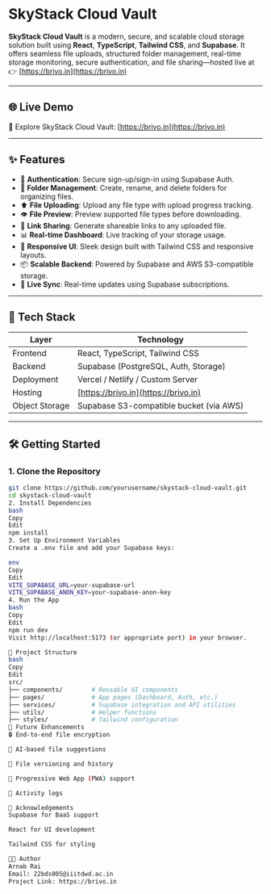 # SkyStack Cloud Vault

**SkyStack Cloud Vault** is a modern, secure, and scalable cloud storage solution built using **React**, **TypeScript**, **Tailwind CSS**, and **Supabase**. It offers seamless file uploads, structured folder management, real-time storage monitoring, secure authentication, and file sharing—hosted live at 👉 [https://brivo.in](https://brivo.in)

---

## 🌐 Live Demo

🚀 Explore SkyStack Cloud Vault: [https://brivo.in](https://brivo.in)

---

## ✨ Features

- 🔐 **Authentication**: Secure sign-up/sign-in using Supabase Auth.
- 📁 **Folder Management**: Create, rename, and delete folders for organizing files.
- ⬆️ **File Uploading**: Upload any file type with upload progress tracking.
- 👁️ **File Preview**: Preview supported file types before downloading.
- 🔗 **Link Sharing**: Generate shareable links to any uploaded file.
- 📊 **Real-time Dashboard**: Live tracking of your storage usage.
- 📱 **Responsive UI**: Sleek design built with Tailwind CSS and responsive layouts.
- 📦 **Scalable Backend**: Powered by Supabase and AWS S3-compatible storage.
- 🔄 **Live Sync**: Real-time updates using Supabase subscriptions.

---

## 🧰 Tech Stack

| Layer         | Technology                 |
|---------------|----------------------------|
| Frontend      | React, TypeScript, Tailwind CSS |
| Backend       | Supabase (PostgreSQL, Auth, Storage) |
| Deployment    | Vercel / Netlify / Custom Server |
| Hosting       | [https://brivo.in](https://brivo.in) |
| Object Storage| Supabase S3-compatible bucket (via AWS) |

---

## 🛠️ Getting Started

### 1. Clone the Repository

```bash
git clone https://github.com/yourusername/skystack-cloud-vault.git
cd skystack-cloud-vault
2. Install Dependencies
bash
Copy
Edit
npm install
3. Set Up Environment Variables
Create a .env file and add your Supabase keys:

env
Copy
Edit
VITE_SUPABASE_URL=your-supabase-url
VITE_SUPABASE_ANON_KEY=your-supabase-anon-key
4. Run the App
bash
Copy
Edit
npm run dev
Visit http://localhost:5173 (or appropriate port) in your browser.

📁 Project Structure
bash
Copy
Edit
src/
├── components/        # Reusable UI components
├── pages/             # App pages (Dashboard, Auth, etc.)
├── services/          # Supabase integration and API utilities
├── utils/             # Helper functions
├── styles/            # Tailwind configuration
🚀 Future Enhancements
🔒 End-to-end file encryption

🧠 AI-based file suggestions

📝 File versioning and history

📱 Progressive Web App (PWA) support

🧾 Activity logs

🙌 Acknowledgements
Supabase for BaaS support

React for UI development

Tailwind CSS for styling

🧑‍💻 Author
Arnab Rai
Email: 22bds005@iiitdwd.ac.in
Project Link: https://brivo.in

